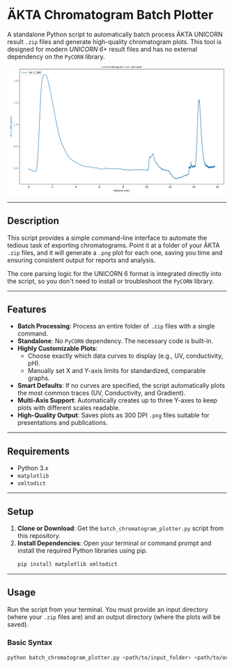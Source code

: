 # ÄKTA Chromatogram Batch Plotter

A standalone Python script to automatically batch process ÄKTA UNICORN result `.zip` files and generate high-quality chromatogram plots. This tool is designed for modern *UNICORN 6+* result files and has no external dependency on the `PyCORN` library.

![Example Chromatogram Plot](sample.png)

---

## Description

This script provides a simple command-line interface to automate the tedious task of exporting chromatograms. Point it at a folder of your ÄKTA `.zip` files, and it will generate a `.png` plot for each one, saving you time and ensuring consistent output for reports and analysis.

The core parsing logic for the UNICORN 6 format is integrated directly into the script, so you don't need to install or troubleshoot the `PyCORN` library.

---

## Features

- **Batch Processing**: Process an entire folder of `.zip` files with a single command.
- **Standalone**: No `PyCORN` dependency. The necessary code is built-in.
- **Highly Customizable Plots**:
  - Choose exactly which data curves to display (e.g., UV, conductivity, pH).
  - Manually set X and Y-axis limits for standardized, comparable graphs.
- **Smart Defaults**: If no curves are specified, the script automatically plots the most common traces (UV, Conductivity, and Gradient).
- **Multi-Axis Support**: Automatically creates up to three Y-axes to keep plots with different scales readable.
- **High-Quality Output**: Saves plots as 300 DPI `.png` files suitable for presentations and publications.

---

## Requirements

- Python 3.x
- `matplotlib`
- `xmltodict`

---

## Setup

1.  **Clone or Download**: Get the `batch_chromatogram_plotter.py` script from this repository.
2.  **Install Dependencies**: Open your terminal or command prompt and install the required Python libraries using pip.
    ```bash
    pip install matplotlib xmltodict
    ```

---

## Usage

Run the script from your terminal. You must provide an input directory (where your `.zip` files are) and an output directory (where the plots will be saved).

### Basic Syntax

```bash
python batch_chromatogram_plotter.py <path/to/input_folder> <path/to/output_folder> [options]
